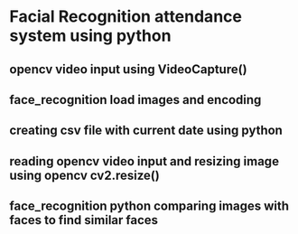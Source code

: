 # Facial Recognition attendance system using python

## opencv video input using VideoCapture()  
## face_recognition load images and encoding 
## creating csv file with current date using python 
## reading opencv video input and resizing image using opencv cv2.resize() 
## face_recognition python comparing images with faces to find similar faces 
